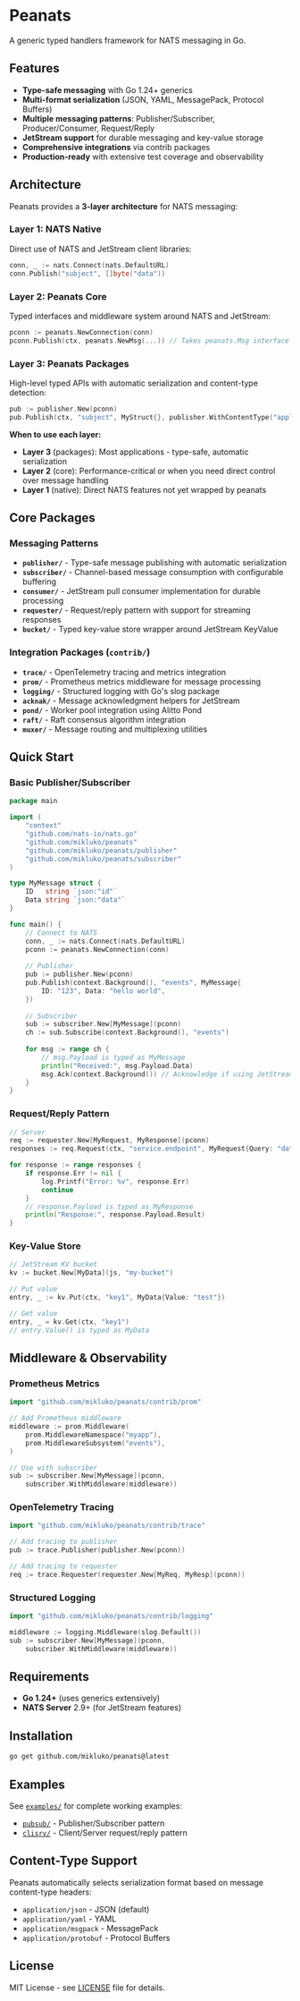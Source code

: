 # Peanats

A generic typed handlers framework for NATS messaging in Go.

## Features

- **Type-safe messaging** with Go 1.24+ generics
- **Multi-format serialization** (JSON, YAML, MessagePack, Protocol Buffers)
- **Multiple messaging patterns**: Publisher/Subscriber, Producer/Consumer, Request/Reply
- **JetStream support** for durable messaging and key-value storage
- **Comprehensive integrations** via contrib packages
- **Production-ready** with extensive test coverage and observability

## Architecture

Peanats provides a **3-layer architecture** for NATS messaging:

### Layer 1: NATS Native

Direct use of NATS and JetStream client libraries:

```go
conn, _ := nats.Connect(nats.DefaultURL)
conn.Publish("subject", []byte("data"))
```

### Layer 2: Peanats Core

Typed interfaces and middleware system around NATS and JetStream:

```go
pconn := peanats.NewConnection(conn)
pconn.Publish(ctx, peanats.NewMsg(...)) // Takes peanats.Msg interface
```

### Layer 3: Peanats Packages

High-level typed APIs with automatic serialization and content-type detection:

```go
pub := publisher.New(pconn)
pub.Publish(ctx, "subject", MyStruct{}, publisher.WithContentType("application/json"))
```

**When to use each layer:**

- **Layer 3** (packages): Most applications - type-safe, automatic serialization
- **Layer 2** (core): Performance-critical or when you need direct control over message handling  
- **Layer 1** (native): Direct NATS features not yet wrapped by peanats

## Core Packages

### Messaging Patterns

- **`publisher/`** - Type-safe message publishing with automatic serialization
- **`subscriber/`** - Channel-based message consumption with configurable buffering
- **`consumer/`** - JetStream pull consumer implementation for durable processing
- **`requester/`** - Request/reply pattern with support for streaming responses
- **`bucket/`** - Typed key-value store wrapper around JetStream KeyValue

### Integration Packages (`contrib/`)

- **`trace/`** - OpenTelemetry tracing and metrics integration
- **`prom/`** - Prometheus metrics middleware for message processing
- **`logging/`** - Structured logging with Go's slog package
- **`acknak/`** - Message acknowledgment helpers for JetStream
- **`pond/`** - Worker pool integration using Alitto Pond
- **`raft/`** - Raft consensus algorithm integration
- **`muxer/`** - Message routing and multiplexing utilities

## Quick Start

### Basic Publisher/Subscriber

```go
package main

import (
    "context"
    "github.com/nats-io/nats.go"
    "github.com/mikluko/peanats"
    "github.com/mikluko/peanats/publisher"
    "github.com/mikluko/peanats/subscriber"
)

type MyMessage struct {
    ID   string `json:"id"`
    Data string `json:"data"`
}

func main() {
    // Connect to NATS
    conn, _ := nats.Connect(nats.DefaultURL)
    pconn := peanats.NewConnection(conn)
    
    // Publisher
    pub := publisher.New(pconn)
    pub.Publish(context.Background(), "events", MyMessage{
        ID: "123", Data: "hello world",
    })
    
    // Subscriber
    sub := subscriber.New[MyMessage](pconn)
    ch := sub.Subscribe(context.Background(), "events")
    
    for msg := range ch {
        // msg.Payload is typed as MyMessage
        println("Received:", msg.Payload.Data)
        msg.Ack(context.Background()) // Acknowledge if using JetStream
    }
}
```

### Request/Reply Pattern

```go
// Server
req := requester.New[MyRequest, MyResponse](pconn)
responses := req.Request(ctx, "service.endpoint", MyRequest{Query: "data"})

for response := range responses {
    if response.Err != nil {
        log.Printf("Error: %v", response.Err)
        continue
    }
    // response.Payload is typed as MyResponse
    println("Response:", response.Payload.Result)
}
```

### Key-Value Store

```go
// JetStream KV bucket
kv := bucket.New[MyData](js, "my-bucket")

// Put value
entry, _ := kv.Put(ctx, "key1", MyData{Value: "test"})

// Get value  
entry, _ = kv.Get(ctx, "key1")
// entry.Value() is typed as MyData
```

## Middleware & Observability

### Prometheus Metrics

```go
import "github.com/mikluko/peanats/contrib/prom"

// Add Prometheus middleware
middleware := prom.Middleware(
    prom.MiddlewareNamespace("myapp"),
    prom.MiddlewareSubsystem("events"),
)

// Use with subscriber
sub := subscriber.New[MyMessage](pconn, 
    subscriber.WithMiddleware(middleware))
```

### OpenTelemetry Tracing

```go
import "github.com/mikluko/peanats/contrib/trace"

// Add tracing to publisher
pub := trace.Publisher(publisher.New(pconn))

// Add tracing to requester
req := trace.Requester(requester.New[MyReq, MyResp](pconn))
```

### Structured Logging

```go
import "github.com/mikluko/peanats/contrib/logging"

middleware := logging.Middleware(slog.Default())
sub := subscriber.New[MyMessage](pconn,
    subscriber.WithMiddleware(middleware))
```

## Requirements

- **Go 1.24+** (uses generics extensively)
- **NATS Server** 2.9+ (for JetStream features)

## Installation

```bash
go get github.com/mikluko/peanats@latest
```

## Examples

See [`examples/`](examples/) for complete working examples:

- [`pubsub/`](examples/pubsub/) - Publisher/Subscriber pattern
- [`clisrv/`](examples/clisrv/) - Client/Server request/reply pattern

## Content-Type Support

Peanats automatically selects serialization format based on message content-type headers:

- `application/json` - JSON (default)
- `application/yaml` - YAML  
- `application/msgpack` - MessagePack
- `application/protobuf` - Protocol Buffers

## License

MIT License - see [LICENSE](LICENSE) file for details.